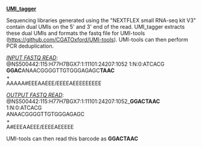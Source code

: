 <u>**UMI_tagger**</u>

Sequencing libraries generated using the "NEXTFLEX small RNA-seq kit V3" contain dual UMIs on the 5' and 3' end of the read.
UMI_tagger extracts these dual UMIs and formats the fastq file for UMI-tools (https://github.com/CGATOxford/UMI-tools).
UMI-tools can then perform PCR deduplication.

<ins>_INPUT FASTQ READ_</ins>:<br />
@NS500442:115:H77H7BGX7:1:11101:24207:1052 1:N:0:ATCACG <br />
**GGAC**ANAACGGGGTTGTGGGAGAGC**TAAC** <br />
\+ <br />
AAAAA#EEEAAEEE/EEEEAEEEEEEEEE <br />

<ins>_OUTPUT FASTQ READ_</ins>:<br />
@NS500442:115:H77H7BGX7:1:11101:24207:1052_**GGACTAAC** 1:N:0:ATCACG <br />
ANAACGGGGTTGTGGGAGAGC <br />
\+<br />
A#EEEAAEEE/EEEEAEEEEE<br />







UMI-tools can then read this barcode as **GGACTAAC**
